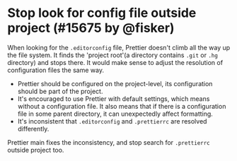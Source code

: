 # Stop look for config file outside project (#15675 by @fisker)

When looking for the `.editorconfig` file, Prettier doesn't climb all the way up the file system. It finds the 'project root'(a directory contains `.git` or `.hg` directory) and stops there. It would make sense to adjust the resolution of configuration files the same way.

- Prettier should be configured on the project-level, its configuration should be part of the project.
- It's encouraged to use Prettier with default settings, which means without a configuration file. It also means that if there is a configuration file in some parent directory, it can unexpectedly affect formatting.
- It's inconsistent that `.editorconfig` and `.prettierrc` are resolved differently.

Prettier main fixes the inconsistency, and stop search for `.prettierrc` outside project too.
